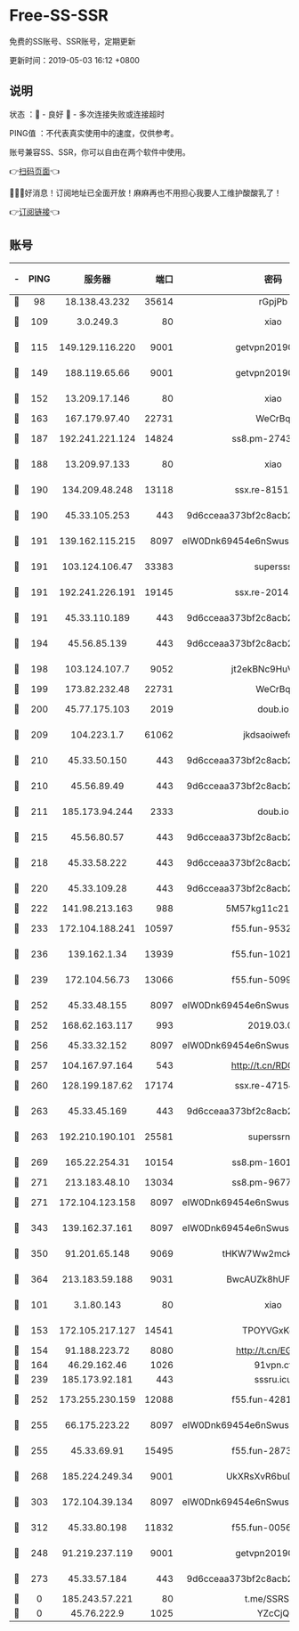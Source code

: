 # Free-SS-SSR

免费的SS账号、SSR账号，定期更新

更新时间：2019-05-03 16:12 +0800

## 说明

状态     ：🙂 - 良好 🙁 - 多次连接失败或连接超时

PING值   ：不代表真实使用中的速度，仅供参考。

账号兼容SS、SSR，你可以自由在两个软件中使用。

👉[扫码页面](https://liesauer.github.io/Free-SS-SSR/)👈

🎉🎉🎉好消息！订阅地址已全面开放！麻麻再也不用担心我要人工维护酸酸乳了！

👉[订阅链接](https://www.liesauer.net/yogurt/subscribe?ACCESS_TOKEN=DAYxR3mMaZAsaqUb)👈

## 账号

|-|PING|服务器|端口|密码|加密方式|区域|
|:----:|:----:|:-----:|-----:|:----:|:----:|:----:|
|🙂|98|18.138.43.232|35614|rGpjPb|rc4-md5|SG|
|🙂|109|3.0.249.3|80|xiao|aes-128-ctr|SG|
|🙂|115|149.129.116.220|9001|getvpn20190501|aes-256-cfb|CN|
|🙂|149|188.119.65.66|9001|getvpn20190501|aes-256-cfb|RU|
|🙂|152|13.209.17.146|80|xiao|aes-128-ctr|KR|
|🙂|163|167.179.97.40|22731|WeCrBq|rc4-md5|JP|
|🙂|187|192.241.221.124|14824|ss8.pm-27430025|aes-256-cfb|US|
|🙂|188|13.209.97.133|80|xiao|aes-128-ctr|KR|
|🙂|190|134.209.48.248|13118|ssx.re-81511228|aes-256-cfb|US|
|🙂|190|45.33.105.253|443|9d6cceaa373bf2c8acb22e60b6a58be6|aes-256-cfb|US|
|🙂|191|139.162.115.215|8097|eIW0Dnk69454e6nSwuspv9DmS201tQ0D|aes-256-cfb|JP|
|🙂|191|103.124.106.47|33383|supersss|aes-256-cfb|US|
|🙂|191|192.241.226.191|19145|ssx.re-20141184|aes-256-cfb|US|
|🙂|191|45.33.110.189|443|9d6cceaa373bf2c8acb22e60b6a58be6|aes-256-cfb|US|
|🙂|194|45.56.85.139|443|9d6cceaa373bf2c8acb22e60b6a58be6|aes-256-cfb|US|
|🙂|198|103.124.107.7|9052|jt2ekBNc9HuVtm2a|aes-256-cfb|US|
|🙂|199|173.82.232.48|22731|WeCrBq|rc4-md5|US|
|🙂|200|45.77.175.103|2019|doub.io|aes-128-ctr|SG|
|🙂|209|104.223.1.7|61062|jkdsaoiwefdsa|aes-256-cfb|US|
|🙂|210|45.33.50.150|443|9d6cceaa373bf2c8acb22e60b6a58be6|aes-256-cfb|US|
|🙂|210|45.56.89.49|443|9d6cceaa373bf2c8acb22e60b6a58be6|aes-256-cfb|US|
|🙂|211|185.173.94.244|2333|doub.io|aes-128-ctr|RU|
|🙂|215|45.56.80.57|443|9d6cceaa373bf2c8acb22e60b6a58be6|aes-256-cfb|US|
|🙂|218|45.33.58.222|443|9d6cceaa373bf2c8acb22e60b6a58be6|aes-256-cfb|US|
|🙂|220|45.33.109.28|443|9d6cceaa373bf2c8acb22e60b6a58be6|aes-256-cfb|US|
|🙂|222|141.98.213.163|988|5M57kg11c214qDmK|chacha20|KR|
|🙂|233|172.104.188.241|10597|f55.fun-95320429|aes-256-cfb|SG|
|🙂|236|139.162.1.34|13939|f55.fun-10218044|aes-256-cfb|SG|
|🙂|239|172.104.56.73|13066|f55.fun-50990398|aes-256-cfb|SG|
|🙂|252|45.33.48.155|8097|eIW0Dnk69454e6nSwuspv9DmS201tQ0D|aes-256-cfb|US|
|🙂|252|168.62.163.117|993|2019.03.07|rc4-md5|US|
|🙂|256|45.33.32.152|8097|eIW0Dnk69454e6nSwuspv9DmS201tQ0D|aes-256-cfb|US|
|🙂|257|104.167.97.164|543|http://t.cn/RD0D7sx|rc4-md5|CA|
|🙂|260|128.199.187.62|17174|ssx.re-47154038|aes-256-cfb|SG|
|🙂|263|45.33.45.169|443|9d6cceaa373bf2c8acb22e60b6a58be6|aes-256-cfb|US|
|🙂|263|192.210.190.101|25581|superssrnet|aes-256-cfb|US|
|🙂|269|165.22.254.31|10154|ss8.pm-16010608|aes-256-cfb|SG|
|🙂|271|213.183.48.10|13034|ss8.pm-96774561|rc4-md5|RU|
|🙂|271|172.104.123.158|8097|eIW0Dnk69454e6nSwuspv9DmS201tQ0D|aes-256-cfb|JP|
|🙂|343|139.162.37.161|8097|eIW0Dnk69454e6nSwuspv9DmS201tQ0D|aes-256-cfb|SG|
|🙂|350|91.201.65.148|9069|tHKW7Ww2mck9CHQG|aes-256-cfb|IT|
|🙂|364|213.183.59.188|9031|BwcAUZk8hUFAkDGN|aes-256-cfb|NL|
|🙂|101|3.1.80.143|80|xiao|aes-128-ctr|SG|
|🙂|153|172.105.217.127|14541|TPOYVGxKglpi|aes-256-cfb|JP|
|🙂|154|91.188.223.72|8080|http://t.cn/EGJIyrl|rc4-md5|RU|
|🙂|164|46.29.162.46|1026|91vpn.cf|rc4-md5|RU|
|🙂|239|185.173.92.181|443|sssru.icu|rc4-md5|RU|
|🙂|252|173.255.230.159|12088|f55.fun-42814639|aes-256-cfb|US|
|🙂|255|66.175.223.22|8097|eIW0Dnk69454e6nSwuspv9DmS201tQ0D|aes-256-cfb|US|
|🙂|255|45.33.69.91|15495|f55.fun-28730537|aes-256-cfb|US|
|🙂|268|185.224.249.34|9001|UkXRsXvR6buDMG2Y|aes-256-cfb|RU|
|🙂|303|172.104.39.134|8097|eIW0Dnk69454e6nSwuspv9DmS201tQ0D|aes-256-cfb|SG|
|🙂|312|45.33.80.198|11832|f55.fun-00561639|aes-256-cfb|US|
|🙁|248|91.219.237.119|9001|getvpn20190501|aes-256-cfb|HU|
|🙁|273|45.33.57.184|443|9d6cceaa373bf2c8acb22e60b6a58be6|aes-256-cfb|US|
|🙁|0|185.243.57.221|80|t.me/SSRSUB|rc4-md5|US|
|🙁|0|45.76.222.9|1025|YZcCjQ|rc4-md5|JP|
